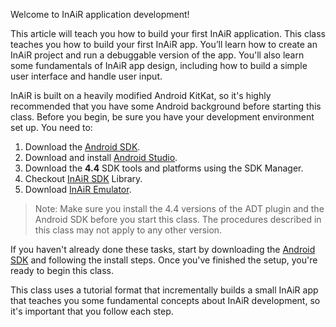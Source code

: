 Welcome to InAiR application development!

This article will teach you how to build your first InAiR application. This class teaches you how to build your first InAiR app. You’ll learn how to create an InAiR project and run a debuggable version of the app. You'll also learn some fundamentals of InAiR app design, including how to build a simple user interface and handle user input.

InAiR is built on a heavily modified Android KitKat, so it's highly recommended that you have some Android background before starting this class. Before you begin, be sure you have your development environment set up. You need to:

1. Download the [Android SDK](http://developer.android.com/sdk/index.html).
2. Download and install [Android Studio](http://developer.android.com/sdk/installing/studio.html).
3. Download the **4.4** SDK tools and platforms using the SDK Manager.
4. Checkout [InAiR SDK](https://github.com/seespace/InAiR-SDK) Library.
5. Download [InAiR Emulator](#).

> Note: Make sure you install the 4.4 versions of the ADT plugin and the Android SDK before you start this class. The procedures described in this class may not apply to any other version.

If you haven't already done these tasks, start by downloading the [Android SDK](http://developer.android.com/sdk/index.html) and following the install steps. Once you've finished the setup, you're ready to begin this class.

This class uses a tutorial format that incrementally builds a small InAiR app that teaches you some fundamental concepts about InAiR development, so it's important that you follow each step.

